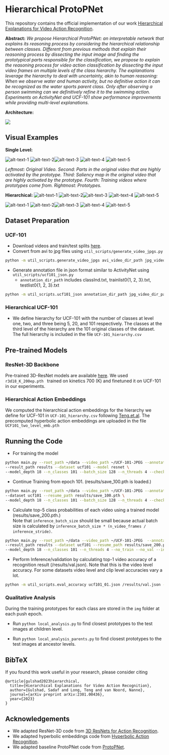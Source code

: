# Hierarchical ProtoPNet

This repository contains the official implementation of our work [Hierarchical Explanations for Video Action Recognition](https://arxiv.org/pdf/2301.00436.pdf).

**Abstract:** *We propose Hierarchical ProtoPNet: an interpretable network that explains its reasoning process by considering the hierarchical relationship between classes. Different from previous methods that explain their reasoning process by dissecting the input image and finding the prototypical parts responsible for the classification, we propose to explain the reasoning process for video action classification by dissecting the input video frames on multiple levels of the class hierarchy. The explanations leverage the hierarchy to deal with uncertainty, akin to human reasoning: When we observe water and human activity, but no definitive action it can be recognized as the water sports parent class. Only after observing a person swimming can we definitively refine it to the swimming action. Experiments on ActivityNet and UCF-101 show performance improvements while providing multi-level explanations.* 

**Architecture:**

<img src="https://github.com/sadafgulshad1/Hierarchical-ProtoPNet/blob/main/Architecture_HProtoPNet.png"  />

## Visual Examples 
**Single Level:** 

![alt-text-1](https://github.com/sadafgulshad1/Hierarchical-ProtoPNet/blob/main/sample/original_gif100.gif "title-1") ![alt-text-2](https://github.com/sadafgulshad1/Hierarchical-ProtoPNet/blob/main/sample/most_highly_activated_patch_in_original_img_by_top-3_prototype.gif "title-2" )![alt-text-3](https://github.com/sadafgulshad1/Hierarchical-ProtoPNet/blob/main/sample/prototype_activation_map_by_top-3_prototype.gif )  ![alt-text-4](https://github.com/sadafgulshad1/Hierarchical-ProtoPNet/blob/main/sample/top-3_activated_prototype_self_act.gif ) ![alt-text-5](https://github.com/sadafgulshad1/Hierarchical-ProtoPNet/blob/main/sample/top-3_activated_prototype.gif )

*Leftmost: Original Video. Second: Parts in the original video that are highly activated by the prototype. Third:  Saliency map in the original video that are highly activated by the prototype. Fourth: Training videos where prototypes come from. Rightmost: Prototypes.*

**Hierarchical:** 
![alt-text-1](https://github.com/sadafgulshad1/Hierarchical-ProtoPNet/blob/main/sample/original_gif100.gif "title-1") ![alt-text-2](https://github.com/sadafgulshad1/Hierarchical-ProtoPNet/blob/main/sample/most_highly_activated_patch_in_original_img_by_top-3_prototype.gif "title-2" )![alt-text-3](https://github.com/sadafgulshad1/Hierarchical-ProtoPNet/blob/main/sample/prototype_activation_map_by_top-3_prototype.gif )  ![alt-text-4](https://github.com/sadafgulshad1/Hierarchical-ProtoPNet/blob/main/sample/top-3_activated_prototype_self_act.gif ) ![alt-text-5](https://github.com/sadafgulshad1/Hierarchical-ProtoPNet/blob/main/sample/top-3_activated_prototype.gif )

![alt-text-1](https://github.com/sadafgulshad1/Hierarchical-ProtoPNet/blob/main/sample/original_gif100.gif "title-1") ![alt-text-2](https://github.com/sadafgulshad1/Hierarchical-ProtoPNet/blob/main/sample/most_highly_activated_patch_in_original_img_by_top-3_prototype.gif "title-2" )![alt-text-3](https://github.com/sadafgulshad1/Hierarchical-ProtoPNet/blob/main/sample/prototype_activation_map_by_top-3_prototype.gif )  ![alt-text-4](https://github.com/sadafgulshad1/Hierarchical-ProtoPNet/blob/main/sample/top-3_activated_prototype_self_act.gif ) ![alt-text-5](https://github.com/sadafgulshad1/Hierarchical-ProtoPNet/blob/main/sample/top-3_activated_prototype.gif )

## Dataset Preparation
### UCF-101
* Download videos and train/test splits [here](http://crcv.ucf.edu/data/UCF101.php).
* Convert from avi to jpg files using ```util_scripts/generate_video_jpgs.py```

```bash
python -m util_scripts.generate_video_jpgs avi_video_dir_path jpg_video_dir_path ucf101
```

* Generate annotation file in json format similar to ActivityNet using ```util_scripts/ucf101_json.py```
  * ```annotation_dir_path``` includes classInd.txt, trainlist0{1, 2, 3}.txt, testlist0{1, 2, 3}.txt

```bash
python -m util_scripts.ucf101_json annotation_dir_path jpg_video_dir_path dst_json_path
```
### Hierarchical UCF-101
* We define hierarchy for UCF-101 with the number of classes at level one, two, and three being 5, 20, and 101 respectively. The classes at the third level of the hierarchy are the 101 original classes of the dataset. The full hierarchy is included in the file `` UCF-101_hierarchy.csv `` 

## Pre-trained Models
### ResNet-3D Backbone
Pre-trained 3D-ResNet models are available [here](https://drive.google.com/open?id=1xbYbZ7rpyjftI_KCk6YuL-XrfQDz7Yd4). We used ```r3d18_K_200ep.pth ``` trained on kinetics 700 (K) and finetuned it on UCF-101 in our experiments.
### Hierarchical Action Embeddings
We computed the hierarchical action embeddings for the hierarchy we define for UCF-101 in `` UCF-101_hierarchy.csv `` following [Teng.et.al](https://openaccess.thecvf.com/content_CVPR_2020/papers/Long_Searching_for_Actions_on_the_Hyperbole_CVPR_2020_paper.pdf). The precomputed hyperbolic action embeddings are uploaded in the file ``UCF101_two_level_emb.pth`` 

## Running the Code 
* For training the model 
```bash
python main.py --root_path ~/data --video_path ~/UCF-101-JPEG --annotation_path ucf101_01.json \
--result_path results --dataset ucf101 --model resnet \
--model_depth 18 --n_classes 101 --batch_size 128 --n_threads 4 --checkpoint 5
```

* Continue Training from epoch 101. (results/save_100.pth is loaded.)

```bash
python main.py --root_path ~/data --video_path ~/UCF-101-JPEG --annotation_path ucf101_01.json \
--dataset ucf101 --resume_path results/save_100.pth \
--model_depth 18 --n_classes 101 --batch_size 128 --n_threads 4 --checkpoint 5
```
* Calculate top-5 class probabilities of each video using a trained model (results/save_200.pth.)  
Note that ```inference_batch_size``` should be small because actual batch size is calculated by ```inference_batch_size * (n_video_frames / inference_stride)```.

```bash
python main.py --root_path ~/data --video_path ~/UCF-101-JPEG  --annotation_path ucf101_01.json \
--result_path results --dataset ucf101 --resume_path results/save_200.pth \
--model_depth 18 --n_classes 101 --n_threads 4 --no_train --no_val --inference --output_topk 5 --inference_batch_size 1
```

* Perform Inference/validation by calculating top-1 video accuracy of a recognition result (/results/val.json). Note that this is the video level accuracy. For some datasets video level and clip level accuracies vary a lot.

```bash
python -m util_scripts.eval_accuracy ucf101_01.json /results/val.json --subset val -k 1 --ignore
```
### Qualitative Analysis
During the training prototypes for each class are stored in the ``img`` folder at each push epoch. 

* Run ``python local_analysis.py`` to find closest prototypes to the test images at children level.

* Run ``python local_analysis_parents.py`` to find closest prototypes to the test images at ancestor levels.
## BibTeX
If you found this work useful in your research, please consider citing
```
@article{gulshad2023hierarchical,
  title={Hierarchical Explanations for Video Action Recognition},
  author={Gulshad, Sadaf and Long, Teng and van Noord, Nanne},
  journal={arXiv preprint arXiv:2301.00436},
  year={2023}
}
```
## Acknowledgements
* We adapted ResNet-3D code from [3D ResNets for Action Recognition](https://github.com/kenshohara/3D-ResNets-PyTorch).
* We adapted hyperbolic embeddings code from [Hyperbolic Action Recognition](https://github.com/Tenglon/hyperbolic_action).
* We adapted baseline ProtoPNet code from [ProtoPNet](https://github.com/cfchen-duke/ProtoPNet).
